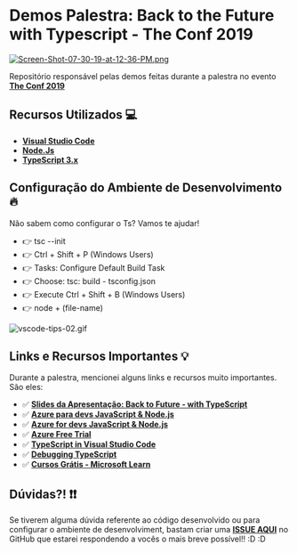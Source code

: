 # Demos Palestra: Back to the Future with Typescript - The Conf 2019

[![Screen-Shot-07-30-19-at-12-36-PM.png](https://i.postimg.cc/MT7hBnXg/Screen-Shot-07-30-19-at-12-36-PM.png)](https://postimg.cc/r0pnXF19)

Repositório responsável pelas demos feitas durante a palestra no evento **[The Conf 2019](https://www.theconf.club/)**

## Recursos Utilizados 💻

- **[Visual Studio Code](https://code.visualstudio.com/?WT.mc_id=javascript-0000-gllemos)**
- **[Node.Js](https://nodejs.org/en/)**
- **[TypeScript 3.x](https://www.typescriptlang.org/)**

## Configuração do Ambiente de Desenvolvimento 🔥

Não sabem como configurar o Ts? Vamos te ajudar!

- 👉 tsc --init
- 👉 Ctrl + Shift + P (Windows Users)
- 👉 Tasks: Configure Default Build Task
- 👉 Choose: tsc: build - tsconfig.json
- 👉 Execute Ctrl + Shift + B (Windows Users)
- 👉 node + (file-name)

![vscode-tips-02.gif](https://s2.gifyu.com/images/vscode-tips-02.gif)


## Links e Recursos Importantes 💡

Durante a palestra, mencionei alguns links e recursos muito importantes. São eles:

- ✅ **[Slides da Apresentação: Back to Future - with TypeScript](https://aka.ms/AA5ugly)**
- ✅ **[Azure para devs JavaScript & Node.js](https://docs.microsoft.com/javascript/azure/?WT.mc_id=javascript-0000-gllemos&view=azure-node-latest)**
- ✅ **[Azure for devs JavaScript & Node.js](https://docs.microsoft.com/javascript/azure/?view=azure-node-latest&WT.mc_id=javascript-0000-gllemos)**
- ✅ **[Azure Free Trial](https://azure.microsoft.com/free/?WT.mc_id=javascript-0000-gllemos)**
- ✅ **[TypeScript in Visual Studio Code](https://code.visualstudio.com/Docs/languages/typescript?WT.mc_id=javascript-0000-gllemos)**
- ✅ **[Debugging TypeScript](https://code.visualstudio.com/docs/typescript/typescript-debugging?WT.mc_id=javascript-0000-gllemos)**
- ✅ **[Cursos Grátis - Microsoft Learn](https://docs.microsoft.com/learn/?WT.mc_id=javascript-0000-gllemos)**


## Dúvidas?! ❗️❗️

Se tiverem alguma dúvida referente ao código desenvolvido ou para configurar o ambiente de desenvolviment, bastam criar uma **[ISSUE AQUI](https://github.com/glaucia86/demos-ts-theconf/issues)** no GitHub que estarei respondendo a vocês o mais breve possível!! :D :D 

